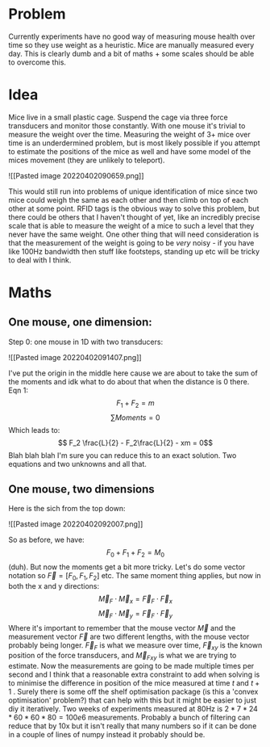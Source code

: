 # Problem
Currently experiments have no good way of measuring mouse health over time so they use weight as a heuristic. Mice are manually measured every day. This is clearly dumb and a bit of maths + some scales should be able to overcome this.

# Idea
Mice live in a small plastic cage. Suspend the cage via three force transducers and monitor those constantly. With one mouse it's trivial to measure the weight over the time. Measuring the weight of 3+ mice over time is an underdermined problem, but is most likely possible if you attempt to estimate the positions of the mice as well and have some model of the mices movement (they are unlikely to teleport).

![[Pasted image 20220402090659.png]]

This would still run into problems of unique identification of mice since two mice could weigh the same as each other and then climb on top of each other at some point.
RFID tags is the obvious way to solve this problem, but there could be others that I haven't thought of yet, like an incredibly precise scale that is able to measure the weight of a mice to such a level that they never have the same weight.
One other thing that will need consideration is that the measurement of the weight is going to be _very_ noisy - if you have like 100Hz bandwidth then stuff like footsteps, standing up etc will be tricky to deal with I think.

# Maths
## One mouse, one dimension:
Step 0: one mouse in 1D with two transducers:

![[Pasted image 20220402091407.png]]

I've put the origin in the middle here cause we are about to take the sum of the moments and idk what to do about that when the distance is 0 there.
Eqn 1: $$F_1 + F_2 = m$$
$$ \sum Moments = 0$$
Which leads to:
$$ F_2 \frac{L}{2} - F_2\frac{L}{2} - xm = 0$$
Blah blah blah I'm sure you can reduce this to an exact solution. Two equations and two unknowns and all that.
## One mouse, two dimensions
Here is the sich from the top down:

![[Pasted image 20220402092007.png]]

So as before, we have:
$$F_0 + F_1 + F_2 = M_0$$
(duh). But now the moments get a bit more tricky. Let's do some vector notation so $\vec{F} = [F_0, F_1, F_2]$ etc.
The same moment thing applies, but now in both the x and y directions:
$$ \vec{M}_F \cdot \vec{M}_x = \vec{F}_F \cdot \vec{F}_x$$
$$ \vec{M}_F \cdot \vec{M}_y = \vec{F}_F \cdot \vec{F}_y$$
Where it's important to remember that the mouse vector $\vec{M}$ and the measurement vector $\vec{F}$ are two different lengths, with the mouse vector probably being longer.
$\vec{F}_F$ is what we measure over time, $\vec{F}_{xy}$ is the known position of the force transducers, and $\vec{M}_{Fxy}$ is what we are trying to estimate.
Now the measurements are going to be made multiple times per second and I think that a reasonable extra constraint to add when solving is to minimise the difference in position of the mice measured at time $t$ and $t + 1$ . 
Surely there is some off the shelf optimisation package (is this a 'convex optimisation' problem?) that can help with this but it might be easier to just diy it iteratively. Two weeks of experiments measured at 80Hz is $2*7*24*60*60*80 = 100e6$ measurements. Probably a bunch of filtering can reduce that by 10x but it isn't really that many numbers so if it can be done in a couple of lines of numpy instead it probably should be.
